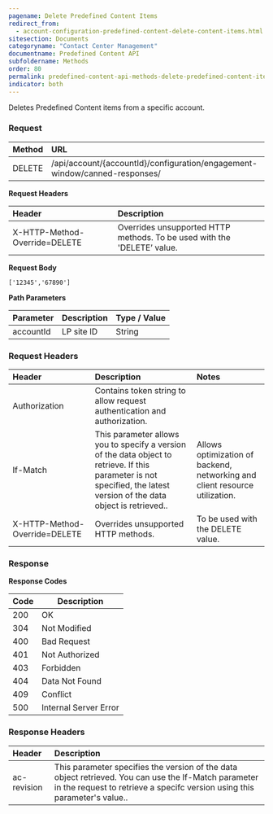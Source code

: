 ```yaml
---
pagename: Delete Predefined Content Items
redirect_from:
  - account-configuration-predefined-content-delete-content-items.html
sitesection: Documents
categoryname: "Contact Center Management"
documentname: Predefined Content API
subfoldername: Methods
order: 80
permalink: predefined-content-api-methods-delete-predefined-content-items.html
indicator: both
---
```


Deletes Predefined Content items from a specific account.

### Request

| Method | URL |
| :-------- | :------ |
| DELETE  |/api/account/{accountId}/configuration/engagement-window/canned-responses/ |

**Request Headers**

| Header | Description |
 |:-------- | :------------ |
| X-HTTP-Method-Override=DELETE | Overrides unsupported HTTP methods. To be used with the 'DELETE’ value. |

**Request Body**

`['12345','67890']`

**Path Parameters**

 |Parameter  |Description |  Type / Value |
 |:----------- | :------------ | :--------------- |
 |accountId | LP site ID | String  |

### Request Headers

 |Header | Description| Notes |
 |:------- | :-------------- | :--- |
 |Authorization | Contains token string to allow request authentication and authorization. |
 |If-Match | This parameter allows you to specify a version of the data object to retrieve. If this parameter is not specified, the latest version of the data object is retrieved.. | Allows optimization of backend, networking and client resource utilization. |
| X-HTTP-Method-Override=DELETE  | Overrides unsupported HTTP methods.|  To be used with the DELETE value. |

### Response

**Response Codes**

| Code | Description           |
|------|-----------------------|
| 200  | OK                    |
| 304  | Not Modified          |
| 400  | Bad Request           |
| 401  | Not Authorized        |
| 403  | Forbidden             |
| 404  | Data Not Found        |
| 409  | Conflict              |
| 500  | Internal Server Error |

### Response Headers

 |Header|  Description|
 |:-------|   :-----  |
 |ac-revision|  This parameter specifies the version of the data object retrieved. You can use the If-Match parameter in the request to retrieve a specifc version using this parameter's value..| 